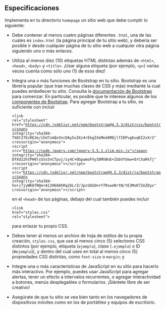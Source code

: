 Especificaciones
---------------

Implementa en tu directorio `homepage` un sitio web que debe cumplir lo siguiente:

*   Debe contener al menos cuatro páginas diferentes `.html`, una de las cuales es `index.html` (la página principal de tu sitio web), y debería ser posible ir desde cualquier página de tu sitio web a cualquier otra página siguiendo uno o más enlaces.
*   Utiliza al menos diez (10) etiquetas HTML distintas además de `<html>`, `<head>`, `<body>` y `<title>`. ¡Usar alguna etiqueta (por ejemplo, `<p>`) varias veces cuenta como sólo uno (1) de esos diez!
*   Integra una o más funciones de Bootstrap en tu sitio. Bootstrap es una librería popular (que trae muchas clases de CSS y más) mediante la cual puedes embellecer tu sitio. Consulta la [documentación de Bootstrap](https://getbootstrap.com/docs/5.2/) para comenzar. En particular, es posible que te interese algunos de los [componentes de Bootstrap](https://getbootstrap.com/docs/5.2/components/). Para agregar Bootstrap a tu sitio, es suficiente con incluir <div class="language-html highlighter-rouge"><div class="highlight"><pre class="highlight"><code><span class="nt">&lt;link</span> <span class="na">rel=</span><span class="s">"stylesheet"</span> <span class="na">href=</span><span class="s">"https://cdn.jsdelivr.net/npm/bootstrap@4.5.3/dist/css/bootstrap.min.css"</span> <span class="na">integrity=</span><span class="s">"sha384-TX8t27EcRE3e/ihU7zmQxVncDAy5uIKz4rEkgIXeMed4M0jlfIDPvg6uqKI2xXr2"</span> <span class="na">crossorigin=</span><span class="s">"anonymous"</span><span class="nt">&gt;</span>
<span class="nt">&lt;script </span><span class="na">src=</span><span class="s">"https://code.jquery.com/jquery-3.5.1.slim.min.js"</span> <span class="na">integrity=</span><span class="s">"sha384-DfXdz2htPH0lsSSs5nCTpuj/zy4C+OGpamoFVy38MVBnE+IbbVYUew+OrCXaRkfj"</span> <span class="na">crossorigin=</span><span class="s">"anonymous"</span><span class="nt">&gt;&lt;/script&gt;</span>
<span class="nt">&lt;script </span><span class="na">src=</span><span class="s">"https://cdn.jsdelivr.net/npm/bootstrap@4.5.3/dist/js/bootstrap.bundle.min.js"</span> <span class="na">integrity=</span><span class="s">"sha384-ho+j7jyWK8fNQe+A12Hb8AhRq26LrZ/JpcUGGOn+Y7RsweNrtN/tE3MoK7ZeZDyx"</span> <span class="na">crossorigin=</span><span class="s">"anonymous"</span><span class="nt">&gt;&lt;/script&gt;</span>
</code></pre></div></div> en el `<head>` de tus páginas, debajo del cual también puedes incluir <div class="language-html highlighter-rouge"><div class="highlight"><pre class="highlight"><code><span class="nt">&lt;link</span> <span class="na">href=</span><span class="s">"styles.css"</span> <span class="na">rel=</span><span class="s">"stylesheet"</span><span class="nt">&gt;</span>
</code></pre></div>    </div>

    para enlazar tu propio CSS.
    
*   Debes tener al menos un archivo de hoja de estilos de tu propia creación, `styles.css`, que use al menos cinco (5) selectores CSS distintos (por ejemplo, etiqueta (`ejemplo`), clase (`.ejemplo`) o ID (`#ejemplo`)), y dentro del cual uses en total al menos cinco (5) propiedades CSS distintas, como `font-size` o `margin`; y
*   Integre una o más características de JavaScript en su sitio para hacerlo más interactivo. Por ejemplo, puedes usar JavaScript para agregar alertas, tener un efecto a intervalos recurrentes, o agregar interactividad a botones, menús desplegables o formularios. ¡Siéntete libre de ser creativo!
*   Asegúrate de que tu sitio se vea bien tanto en los navegadores de dispositivos móviles como en los de portátiles y equipos de escritorio.